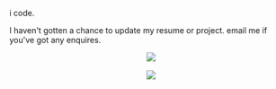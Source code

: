 
i code.

I haven't gotten a chance to update my resume or project. email me if you've got any enquires.

<p align="center">
    <img src="https://skillicons.dev/icons?i=react,nextjs,typescript,tailwindcss,figma&perline=5" />
</p>
<p align="center" style="margin-top:1rem;">
<img align="center" src="https://github-readme-streak-stats.herokuapp.com/?user=staranbeer" />
</p>

